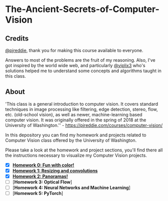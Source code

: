 # The-Ancient-Secrets-of-Computer-Vision

## Credits ##
[@pjreddie](https://github.com/pjreddie), thank you for making this course available to everyone.

Answers to most of the problems are the fruit of my reasoning. Also, I've got inspired by the world wide web, and particularly [@viplix3](https://github.com/viplix3) who's solutions helped me to understand some concepts and algorithms taught in this class.

## About ##

'This class is a general introduction to computer vision. It covers standard techniques in image processing like filtering, edge detection, stereo, flow, etc. (old-school vision), as well as newer, machine-learning based computer vision. It was originally offered in the spring of 2018 at the University of Washington.'' - https://pjreddie.com/courses/computer-vision/

In this depository you can find my homework and projects related to Computer Vision class offered by the University of Washington.

Please take a look at the homework and project sections, you'll find there all the instructions necessary to
visualize my Computer Vision projects.

- [x] [**Homework 0: Fun with color!**](https://github.com/averagemarcin/The-Ancient-Secrets-of-Computer-Vision/tree/master/Homework%200)
- [x] [**Homework 1: Resizing and convolutions**](https://github.com/averagemarcin/The-Ancient-Secrets-of-Computer-Vision/tree/master/Homework%201)
- [x] [**Homework 2: Panoramas!**](https://github.com/averagemarcin/The-Ancient-Secrets-of-Computer-Vision/tree/master/Homework%202)
- [ ] [**Homework 3: Optical Flow**]
- [ ] [**Homework 4: Neural Networks and Machine Learning**]
- [ ] [**Homework 5: PyTorch**]
